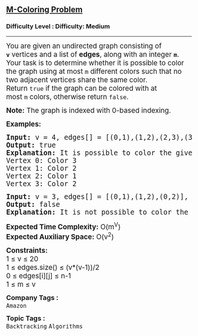 <h2><a href="https://www.geeksforgeeks.org/problems/m-coloring-problem-1587115620/1?page=6&difficulty=Medium&sortBy=submissions">M-Coloring Problem</a></h2><h3>Difficulty Level : Difficulty: Medium</h3><hr><div class="problems_problem_content__Xm_eO"><p><span style="font-size: 14pt;">You are given an undirected graph consisting of <strong><code>v</code></strong>&nbsp;vertices and a list of&nbsp;<strong>edges</strong>, along with an integer&nbsp;<strong><code>m</code></strong>. Your task is to determine whether it is possible to color the graph using at most&nbsp;<code>m</code>&nbsp;different colors such that no two adjacent vertices share the same color. Return&nbsp;<code>true</code>&nbsp;if the graph can be colored with at most&nbsp;<code>m</code>&nbsp;colors, otherwise return&nbsp;<code>false</code>.<br></span></p>
<p><span style="font-size: 14pt;"><strong>Note:</strong>&nbsp;The graph is indexed with 0-based indexing.</span></p>
<p><span style="font-size: 14pt;"><strong>Examples:</strong></span></p>
<pre><span style="font-size: 14pt;"><strong>Input: </strong>v = 4, edges[] = [(0,1),(1,2),(2,3),(3,0),(0,2)], m = 3
<strong>Output: </strong>true<strong>
Explanation: </strong>It is possible to color the given graph using 3 colors, for example, one of the possible ways vertices can be colored as follows:
Vertex 0: Color 3
Vertex 1: Color 2
Vertex 2: Color 1
Vertex 3: Color 2
</span></pre>
<pre><span style="font-size: 14pt;"><strong>Input: </strong>v = 3, edges[] = [(0,1),(1,2),(0,2)], m = 2
<strong>Output: </strong>false<br><strong>Explanation: </strong>It is not possible to color the given graph using only 2 colors because vertices 0, 1, and 2 form a triangle.</span></pre>
<p><span style="font-size: 14pt;"><strong>Expected Time Complexity:</strong> O(m<sup>V</sup>)</span><br><span style="font-size: 14pt;"><strong>Expected Auxiliary&nbsp;</strong><strong>Space:</strong> O(v<sup>2</sup>)</span></p>
<p><span style="font-size: 14pt;"><strong>Constraints:</strong><br>1 ≤ v ≤ 20<br>1 ≤ edges.size() ≤ (v*(v-1))/2<br>0 ≤ edges[i][j] ≤ n-1<br>1 ≤ m ≤ v</span></p></div><p><span style=font-size:18px><strong>Company Tags : </strong><br><code>Amazon</code>&nbsp;<br><p><span style=font-size:18px><strong>Topic Tags : </strong><br><code>Backtracking</code>&nbsp;<code>Algorithms</code>&nbsp;